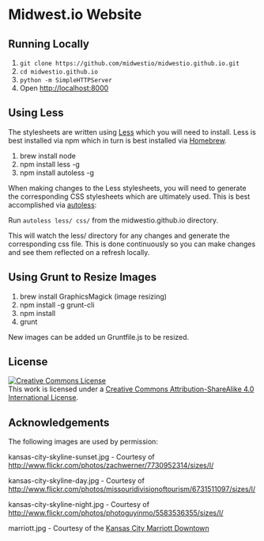 # Midwest.io Website

## Running Locally

1. ```git clone https://github.com/midwestio/midwestio.github.io.git```
2. ```cd midwestio.github.io```
2. ```python -m SimpleHTTPServer```
3. Open [http://localhost:8000](http://localhost:8000)

## Using Less

The stylesheets are written using [Less](http://lesscss.org/) which you will need to install.
Less is best installed via npm which in turn is best installed via [Homebrew](http://brew.sh/).

1. brew install node
2. npm install less -g
3. npm install autoless -g

When making changes to the Less stylesheets, you will need to generate the corresponding
CSS stylesheets which are ultimately used. This is best accomplished via
[autoless](https://github.com/jgonera/autoless):

Run ```autoless less/ css/``` from the midwestio.github.io directory.

This will watch the less/ directory for any changes and generate the corresponding css file.
This is done continuously so you can make changes and see them reflected on a refresh locally.

## Using Grunt to Resize Images

1. brew install GraphicsMagick (image resizing)
2. npm install -g grunt-cli
3. npm install
4. grunt

New images can be added un Gruntfile.js to be resized.

## License

<a rel="license" href="http://creativecommons.org/licenses/by-sa/4.0/deed.en_US"><img alt="Creative Commons License" style="border-width:0" src="http://i.creativecommons.org/l/by-sa/4.0/88x31.png" /></a><br />This work is licensed under a <a rel="license" href="http://creativecommons.org/licenses/by-sa/4.0/deed.en_US">Creative Commons Attribution-ShareAlike 4.0 International License</a>.

## Acknowledgements

The following images are used by permission:

kansas-city-skyline-sunset.jpg - Courtesy of http://www.flickr.com/photos/zachwerner/7730952314/sizes/l/

kansas-city-skyline-day.jpg - Courtesy of http://www.flickr.com/photos/missouridivisionoftourism/6731511097/sizes/l/

kansas-city-skyline-night.jpg - Courtesy of http://www.flickr.com/photos/photoguyinmo/5583536355/sizes/l/

marriott.jpg - Courtesy of the [Kansas City Marriott Downtown](http://www.marriott.com/hotels/travel/mcidt-kansas-city-marriott-downtown/)
